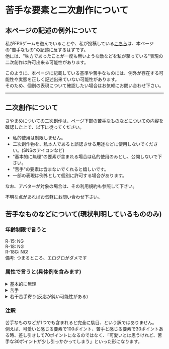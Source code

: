 # 苦手な要素と二次創作について
## 本ページの記述の例外について
私がFPSゲームを遊んでいることや、私が投稿している[こちら](https://twitter.com/Sayabeans_0011/status/1601895600513077248)は、本ページの"苦手なもの"の記述に反するはずです。  
他には、"味方であったことが一度も無いような敵などを私が撃っている"表現の二次創作は許可出来る可能性があります。  

このように、本ページに記載している基準や苦手なものには、例外が存在する可能性や実態を正しく記述出来ていない可能性があります。  
そのため、個別の表現について確認したい場合はお気軽にお問い合わせ下さい。

---
## 二次創作について
さやまめについての二次創作は、ページ下部の[苦手なものなどについて](#苦手なものなどについて現状判明しているもののみ)の内容を確認した上で、以下に従ってください。  
- 私的使用は制限しません。
- 二次創作物を、私本人であると誤認させる用途などに使用しないでください。(SNSのアイコンなど)
- "基本的に無理"の要素が含まれる場合は私的使用のみとし、公開しないで下さい。
- "苦手"の要素は含まないでくれると嬉しいです。
- 一部の表現は例外として個別に許可する場合があります。

なお、アバターが対象の場合は、その利用規約も参照して下さい。  

不明な点があればお気軽にお問い合わせ下さい。  

## 苦手なものなどについて(現状判明しているもののみ)
### 年齢制限で言うと
R-15: NG  
R-18: NG  
R-18G: NG!  
備考: つまるところ、エログロがダメです  

### 属性で言うと(具体例を含みます)
<details><summary>基本的に無理</summary>

- 死
- 汚い系
- 理不尽・強制系
- 洗脳系
- 苦しい系
- 大怪我
- 大病
- 可哀想
- NTR
- 虫
- 表情(顔)が存在しないアバター
- 異形(人体改造系・虫・原義の妖怪など)
</details>

<details><summary>苦手</summary>

- ホラー系
- 絆創膏・眼帯など
- 怪我(→ 上記と合わせて病みかわ系も該当)
- 病気
- 複数の小さな穴など、集合体
- 単眼・複眼
- 写実的なアバター
- 過度に露出の多いアバター
- サキュバスの類
</details>

<details><summary>若干苦手寄り(反応が鈍い可能性がある)</summary>

- 瞳孔が無いか、記号(星型瞳孔やハート型瞳孔など。ただし、しいたけ目やぐるぐる目などのように、アニメ的な表現のそれと表情の組み合わせであれば大抵大丈夫)
- 誇張された表情や表現(例: [これ](https://booth.pm/ja/items/4337226))
</details>

### 注釈
苦手なものなどが1つでも含まれると完全に駄目、という訳ではありません。  
例えば、可愛いと感じる要素で100ポイント、苦手と感じる要素で30ポイントある時、差し引きして70ポイントになるのではなく、「可愛いとは思うけれど、苦手な30ポイントが少し引っかかってしまう」といった形になります。  
